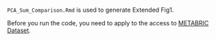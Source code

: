 `PCA_Sum_Comparison.Rmd` is used to generate Extended Fig1.

Before you run the code, you need to apply to the access to [METABRIC Dataset](https://ega-archive.org/dacs/EGAC00001000484).